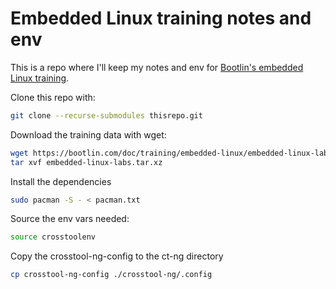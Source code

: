 # Embedded Linux training notes and env

This is a repo where I'll keep my notes and env for [Bootlin's embedded Linux training](https://bootlin.com/training/embedded-linux/).

Clone this repo with:
```sh
git clone --recurse-submodules thisrepo.git
```

Download the training data with wget:

```sh
wget https://bootlin.com/doc/training/embedded-linux/embedded-linux-labs.tar.xz
tar xvf embedded-linux-labs.tar.xz
```

Install the dependencies

```sh
sudo pacman -S - < pacman.txt
```

Source the env vars needed:

```sh
source crosstoolenv
```

Copy the crosstool-ng-config to the ct-ng directory

```sh
cp crosstool-ng-config ./crosstool-ng/.config
```


